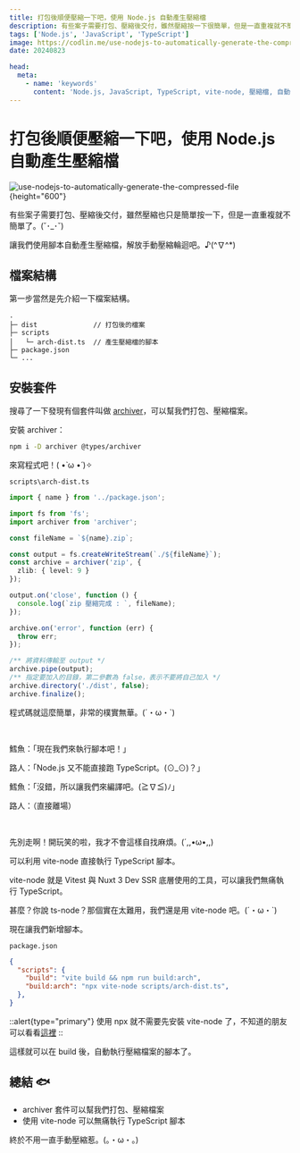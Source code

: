 ```yaml
---
title: 打包後順便壓縮一下吧，使用 Node.js 自動產生壓縮檔
description: 有些案子需要打包、壓縮後交付，雖然壓縮按一下很簡單，但是一直重複就不簡單了。讓我們使用腳本自動產生壓縮檔，不用再手動壓縮了。♪(^∇^*)
tags: ['Node.js', 'JavaScript', 'TypeScript']
image: https://codlin.me/use-nodejs-to-automatically-generate-the-compressed-file.webp
date: 20240823

head:
  meta:
    - name: 'keywords'
      content: 'Node.js, JavaScript, TypeScript, vite-node, 壓縮檔, 自動化, 腳本'
---
```


# 打包後順便壓縮一下吧，使用 Node.js 自動產生壓縮檔

![use-nodejs-to-automatically-generate-the-compressed-file](/use-nodejs-to-automatically-generate-the-compressed-file.webp){height="600"}

有些案子需要打包、壓縮後交付，雖然壓縮也只是簡單按一下，但是一直重複就不簡單了。(˘･_･˘)

讓我們使用腳本自動產生壓縮檔，解放手動壓縮輪迴吧。♪(^∇^*)

## 檔案結構

第一步當然是先介紹一下檔案結構。

```text
.
├─ dist              // 打包後的檔案
├─ scripts
│   └─ arch-dist.ts  // 產生壓縮檔的腳本
├─ package.json
└─ ...
```

## 安裝套件

搜尋了一下發現有個套件叫做 [archiver](https://www.npmjs.com/package/archiver)，可以幫我們打包、壓縮檔案。

安裝 archiver：

```bash
npm i -D archiver @types/archiver
```

來寫程式吧！( •̀ ω •́ )✧

`scripts\arch-dist.ts`

```ts
import { name } from '../package.json';

import fs from 'fs';
import archiver from 'archiver';

const fileName = `${name}.zip`;

const output = fs.createWriteStream(`./${fileName}`);
const archive = archiver('zip', {
  zlib: { level: 9 }
});

output.on('close', function () {
  console.log(`zip 壓縮完成 : `, fileName);
});

archive.on('error', function (err) {
  throw err;
});

/** 將資料傳輸至 output */
archive.pipe(output);
/** 指定要加入的目錄，第二參數為 false，表示不要將自己加入 */
archive.directory('./dist', false);
archive.finalize();
```

程式碼就這麼簡單，非常的樸實無華。(´・ω・`)

<br>

鱈魚：「現在我們來執行腳本吧！」

路人：「Node.js 又不能直接跑 TypeScript。(⊙_⊙)？」

鱈魚：「沒錯，所以讓我們來編譯吧。(≧∇≦)ﾉ」

路人：（直接離場）

<br>

先別走啊！開玩笑的啦，我才不會這樣自找麻煩。(´,,•ω•,,)

可以利用 vite-node 直接執行 TypeScript 腳本。

vite-node 就是 Vitest 與 Nuxt 3 Dev SSR 底層使用的工具，可以讓我們無痛執行 TypeScript。

甚麼？你說 ts-node？那個實在太難用，我們還是用 vite-node 吧。(´・ω・`)

現在讓我們新增腳本。

`package.json`
  
```json
{
  "scripts": {
    "build": "vite build && npm run build:arch",
    "build:arch": "npx vite-node scripts/arch-dist.ts",
  },
}
```

::alert{type="primary"}
使用 npx 就不需要先安裝 vite-node 了，不知道的朋友可以看看[這裡](https://hoyis-note.coderbridge.io/2021/07/20/npm-npx-%E5%B7%AE%E5%88%A5/)
::

這樣就可以在 build 後，自動執行壓縮檔案的腳本了。

## 總結 🐟

- archiver 套件可以幫我們打包、壓縮檔案
- 使用 vite-node 可以無痛執行 TypeScript 腳本

終於不用一直手動壓縮惹。(。・ω・。)
